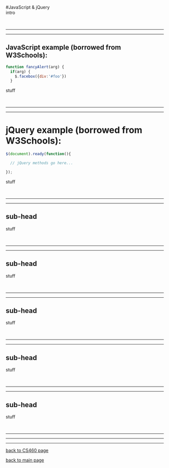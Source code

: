 #JavaScript & jQuery   
intro

<br>

---
---
## JavaScript example (borrowed from W3Schools):  
```javascript
function fancyAlert(arg) {
  if(arg) {
    $.facebox({div:'#foo'})
  }
```
stuff

<br>

---
---
# jQuery example (borrowed from W3Schools):  
```javascript
$(document).ready(function(){

  // jQuery methods go here...

});
```
stuff

<br>

---
---
## sub-head  
stuff  

<br>

---
---
## sub-head  
stuff

<br>

---
---
## sub-head  
stuff

<br>

---
---
## sub-head
stuff

<br>

---
---
## sub-head
stuff

<br>

---
---
---
[back to CS460 page](https://Stormy9.github.io/CS460#js_jq/ "CS460 main page")   

[back to main page](https://Stormy9.github.io/ "main page")   
